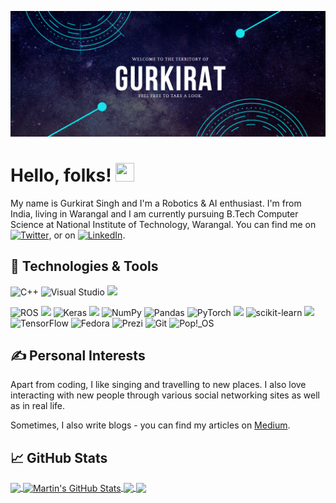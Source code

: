 <!-- More info, tips and tricks for making GitHub Profile README can be found in my article at https://towardsdatascience.com/build-a-stunning-readme-for-your-github-profile-9b80434fe5d7 -->

[![Header](https://github.com/gurkirat007/gurkirat007/blob/main/github_header.png "Header")](https://martinheinz.dev/)

# Hello, folks! <img src="https://raw.githubusercontent.com/MartinHeinz/MartinHeinz/master/wave.gif" width="30px" height="30px" />

My name is Gurkirat Singh and I'm a Robotics & AI enthusiast. I'm from India, living in Warangal and I am currently pursuing B.Tech Computer Science at National Institute of Technology, Warangal. You can find me on [![Twitter][1.2]][1],  or on [![LinkedIn][3.2]][3].

## 🔧 Technologies & Tools
![C++](https://img.shields.io/badge/c++-%2300599C.svg?style=for-the-badge&logo=c%2B%2B&logoColor=white)
![Visual Studio](https://img.shields.io/badge/Visual%20Studio-5C2D91.svg?style=for-the-badge&logo=visual-studio&logoColor=white)
![](https://img.shields.io/badge/OS-Linux-informational?style=flat&logo=linux&logoColor=white&color=2bbc8a)
<!-- ![](https://img.shields.io/badge/Editor-IntelliJ_IDEA-informational?style=flat&logo=intellij-idea&logoColor=white&color=2bbc8a) -->
<!-- [Jupyter Notebook](https://img.shields.io/badge/jupyter-%23FA0F00.svg?style=for-the-badge&logo=jupyter&logoColor=white) -->
![ROS](https://img.shields.io/badge/ros-%230A0FF9.svg?style=for-the-badge&logo=ros&logoColor=white)
![](https://img.shields.io/badge/Code-Python-informational?style=flat&logo=python&logoColor=white&color=2bbc8a)
![Keras](https://img.shields.io/badge/Keras-%23D00000.svg?style=for-the-badge&logo=Keras&logoColor=white)
![](https://img.shields.io/badge/Code-JavaScript-informational?style=flat&logo=javascript&logoColor=white&color=2bbc8a)
![NumPy](https://img.shields.io/badge/numpy-%23013243.svg?style=for-the-badge&logo=numpy&logoColor=white)
![Pandas](https://img.shields.io/badge/pandas-%23150458.svg?style=for-the-badge&logo=pandas&logoColor=white)
![PyTorch](https://img.shields.io/badge/PyTorch-%23EE4C2C.svg?style=for-the-badge&logo=PyTorch&logoColor=white)
![](https://img.shields.io/badge/Shell-Bash-informational?style=flat&logo=gnu-bash&logoColor=white&color=2bbc8a)
![scikit-learn](https://img.shields.io/badge/scikit--learn-%23F7931E.svg?style=for-the-badge&logo=scikit-learn&logoColor=white)
![](https://img.shields.io/badge/Tools-Docker-informational?style=flat&logo=docker&logoColor=white&color=2bbc8a)
![TensorFlow](https://img.shields.io/badge/TensorFlow-%23FF6F00.svg?style=for-the-badge&logo=TensorFlow&logoColor=white)
![Fedora](https://img.shields.io/badge/Fedora-294172?style=for-the-badge&logo=fedora&logoColor=white)
![Prezi](https://img.shields.io/badge/Prezi-%23000000.svg?style=for-the-badge&logo=Prezi&logoColor=white)
![Git](https://img.shields.io/badge/git-%23F05033.svg?style=for-the-badge&logo=git&logoColor=white)
![Pop!\_OS](https://img.shields.io/badge/Pop!_OS-48B9C7?style=for-the-badge&logo=Pop!_OS&logoColor=white)

## &#x270d; Personal Interests

Apart from coding, I like singing and travelling to new places. I also love interacting with new people through various social networking sites as well as in real life.

Sometimes, I also write blogs - you can find my articles on [Medium](https://medium.com/@gurkirat801802).

<!-- A sample of my recent articles:-->

<!-- BLOG-POST-LIST:START -->
<!-- - [Data and System Visualization Tools That Will Boost Your Productivity](https://martinheinz.dev/blog/75)
- [Stop Messing with Kubernetes Finalizers](https://martinheinz.dev/blog/74)
- [Automate All the Boring Kubernetes Operations with Python](https://martinheinz.dev/blog/73)
- [End-to-End Monitoring with Grafana Cloud with Minimal Effort](https://martinheinz.dev/blog/72) -->
<!-- BLOG-POST-LIST:END -->

## &#x1f4c8; GitHub Stats

<a href="https://github.com/gurkirat007/gurkirat007">
  <img align="center" src="https://github-readme-stats.vercel.app/api/top-langs/?username=gurkirat007&hide=java,html,tex&title_color=ffffff&text_color=c9cacc&icon_color=2bbc8a&bg_color=1d1f21&langs_count=3" />
</a>
<a href="https://github.com/gurkirat007/gurkirat007">
  <img align="center" src="https://github-readme-stats.vercel.app/api?username=gurkirat007&show_icons=true&line_height=27&count_private=true&title_color=ffffff&text_color=c9cacc&icon_color=2bbc8a&bg_color=1d1f21" alt="Martin's GitHub Stats" />
</a>

<a href="https://github.com/gurkirat007/TRINIT_Still-Noobs_ML01">
  <img align="center" src="https://github-readme-stats.vercel.app/api/pin/?username=gurkirat007&repo=TRINIT_Still-Noobs_ML01&title_color=ffffff&text_color=c9cacc&icon_color=2bbc8a&bg_color=1d1f21" />
</a>


<a href="https://github.com/gurkirat007/maze-solving-robo">
  <img align="center" src="https://github-readme-stats.vercel.app/api/pin/?username=gurkirat007&repo=maze-solving-robo&title_color=ffffff&text_color=c9cacc&icon_color=2bbc8a&bg_color=1d1f21" />
</a>    

<!-- links to social media icons -->

<!-- icons with padding -->

[1.1]: http://i.imgur.com/tXSoThF.png (twitter icon with padding)
[2.1]: http://i.imgur.com/0o48UoR.png (github icon with padding)

<!-- icons without padding -->

[1.2]: http://i.imgur.com/wWzX9uB.png (twitter icon without padding)
[2.2]: http://i.imgur.com/9I6NRUm.png (github icon without padding)
[3.2]: https://raw.githubusercontent.com/MartinHeinz/MartinHeinz/master/linkedin-3-16.png (LinkedIn icon without padding)


<!-- links to your social media accounts -->

[1]: https://twitter.com/SardaarG007
[2]: https://github.com/gurkirat007
[3]: https://www.linkedin.com/in/gurkirat-singh-9a49a320a/


<!-- Resources -->
<!-- Icons: https://simpleicons.org/ -->
<!-- GitHub Stats: https://github.com/anuraghazra/github-readme-stats -->
<!-- Emojis: https://emojipedia.org/emoji/ -->
<!-- HTML Emojis: https://www.fileformat.info/index.htm -->
<!-- Shields: https://shields.io/ -->
<!-- Awesome GitHub Profile README: https://github.com/abhisheknaiidu/awesome-github-profile-readme -->
